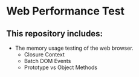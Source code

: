# Web Performance Test

## This repository includes:

- The memory usage testing of the web browser.
  - Closure Context
  - Batch DOM Events
  - Prototype vs Object Methods
